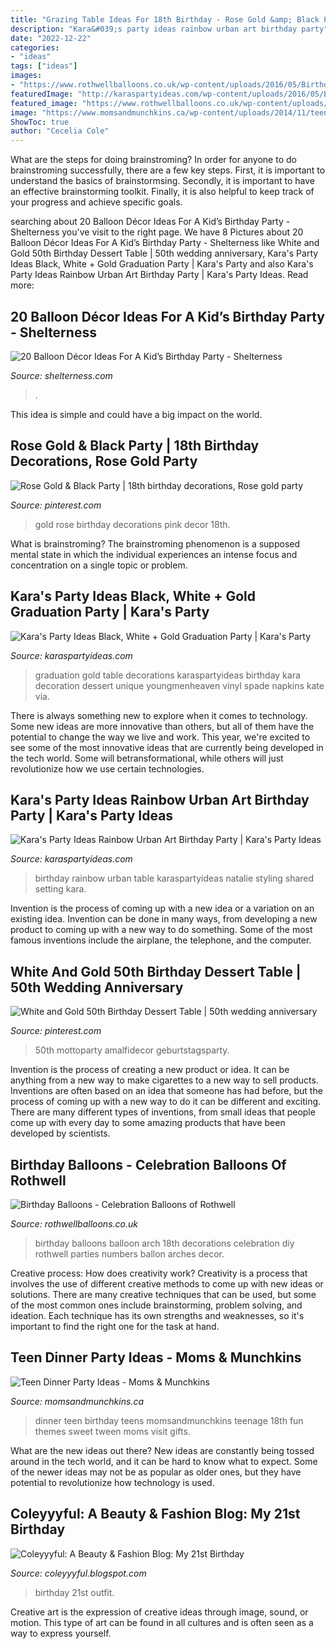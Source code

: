 ```yaml
---
title: "Grazing Table Ideas For 18th Birthday - Rose Gold &amp; Black Party"
description: "Kara&#039;s party ideas rainbow urban art birthday party"
date: "2022-12-22"
categories:
- "ideas"
tags: ["ideas"]
images:
- "https://www.rothwellballoons.co.uk/wp-content/uploads/2016/05/Birthday-Balloon2.jpg"
featuredImage: "http://karaspartyideas.com/wp-content/uploads/2016/05/Black-White-Gold-Graduation-Party-via-Karas-Party-Ideas-KarasPartyIdeas.com23.jpeg"
featured_image: "https://www.rothwellballoons.co.uk/wp-content/uploads/2016/05/Birthday-Balloon2.jpg"
image: "https://www.momsandmunchkins.ca/wp-content/uploads/2014/11/teen-dinner-party-ideas.jpg"
ShowToc: true
author: "Cecelia Cole"
---
```



What are the steps for doing brainstroming?
In order for anyone to do brainstroming successfully, there are a few key steps. First, it is important to understand the basics of brainstormsing. Secondly, it is important to have an effective brainstorming toolkit. Finally, it is also helpful to keep track of your progress and achieve specific goals.

	

		
searching about 20 Balloon Décor Ideas For A Kid’s Birthday Party - Shelterness you've visit to the right page. We have 8 Pictures about 20 Balloon Décor Ideas For A Kid’s Birthday Party - Shelterness like White and Gold 50th Birthday Dessert Table | 50th wedding anniversary, Kara&#039;s Party Ideas Black, White + Gold Graduation Party | Kara&#039;s Party and also Kara&#039;s Party Ideas Rainbow Urban Art Birthday Party | Kara&#039;s Party Ideas. Read more:
		
    
## 20 Balloon Décor Ideas For A Kid’s Birthday Party - Shelterness

<img loading=lazy src="https://i.shelterness.com/2017/02/14-cool-modern-balloon-arch-over-the-dessert-table.jpg" onerror="this.onerror=null;this.src='https://tse1.mm.bing.net/th?id=OIP.82jjfqRPFSqlWFgrUWaivAHaLH&amp;pid=15.1';" alt="20 Balloon Décor Ideas For A Kid’s Birthday Party - Shelterness">

_Source: shelterness.com_

>. 

	

This idea is simple and could have a big impact on the world.

    
## Rose Gold &amp; Black Party | 18th Birthday Decorations, Rose Gold Party

<img loading=lazy src="https://i.pinimg.com/736x/18/5b/9c/185b9cbc2a6f10d9b1441d7e78756c30.jpg" onerror="this.onerror=null;this.src='https://tse4.mm.bing.net/th?id=OIP.VAxvPkb9i0pnJ04C6pEdYQHaNK&amp;pid=15.1';" alt="Rose Gold &amp; Black Party | 18th birthday decorations, Rose gold party">

_Source: pinterest.com_

>gold rose birthday decorations pink decor 18th. 

	

What is brainstroming?
The brainstroming phenomenon is a supposed mental state in which the individual experiences an intense focus and concentration on a single topic or problem.

    
## Kara&#039;s Party Ideas Black, White + Gold Graduation Party | Kara&#039;s Party

<img loading=lazy src="http://karaspartyideas.com/wp-content/uploads/2016/05/Black-White-Gold-Graduation-Party-via-Karas-Party-Ideas-KarasPartyIdeas.com23.jpeg" onerror="this.onerror=null;this.src='https://tse2.mm.bing.net/th?id=OIP.quAuAdIuDG0vKcDNeEbaRQHaLH&amp;pid=15.1';" alt="Kara&#039;s Party Ideas Black, White + Gold Graduation Party | Kara&#039;s Party">

_Source: karaspartyideas.com_

>graduation gold table decorations karaspartyideas birthday kara decoration dessert unique youngmenheaven vinyl spade napkins kate via. 

	

There is always something new to explore when it comes to technology. Some new ideas are more innovative than others, but all of them have the potential to change the way we live and work. This year, we're excited to see some of the most innovative ideas that are currently being developed in the tech world. Some will betransformational, while others will just revolutionize how we use certain technologies.

    
## Kara&#039;s Party Ideas Rainbow Urban Art Birthday Party | Kara&#039;s Party Ideas

<img loading=lazy src="https://karaspartyideas.com/wp-content/uploads/2019/10/Rainbow-Urban-Art-Birthday-Party-via-Karas-Party-Ideas-KarasPartyIdeas.com5_.jpg" onerror="this.onerror=null;this.src='https://tse2.mm.bing.net/th?id=OIP.tPVcowOBJGwrusvLjTk9XAHaLI&amp;pid=15.1';" alt="Kara&#039;s Party Ideas Rainbow Urban Art Birthday Party | Kara&#039;s Party Ideas">

_Source: karaspartyideas.com_

>birthday rainbow urban table karaspartyideas natalie styling shared setting kara. 

	

Invention is the process of coming up with a new idea or a variation on an existing idea. Invention can be done in many ways, from developing a new product to coming up with a new way to do something. Some of the most famous inventions include the airplane, the telephone, and the computer.

    
## White And Gold 50th Birthday Dessert Table | 50th Wedding Anniversary

<img loading=lazy src="https://i.pinimg.com/736x/25/8c/e0/258ce08a2a0b6420f53dd1590837ce75.jpg" onerror="this.onerror=null;this.src='https://tse3.mm.bing.net/th?id=OIP.XroH6BUjhbS4VjVtJeIy1gHaLH&amp;pid=15.1';" alt="White and Gold 50th Birthday Dessert Table | 50th wedding anniversary">

_Source: pinterest.com_

>50th mottoparty amalfidecor geburtstagsparty. 

	

Invention is the process of creating a new product or idea. It can be anything from a new way to make cigarettes to a new way to sell products. Inventions are often based on an idea that someone has had before, but the process of coming up with a new way to do it can be different and exciting. There are many different types of inventions, from small ideas that people come up with every day to some amazing products that have been developed by scientists.

    
## Birthday Balloons - Celebration Balloons Of Rothwell

<img loading=lazy src="https://www.rothwellballoons.co.uk/wp-content/uploads/2016/05/Birthday-Balloon2.jpg" onerror="this.onerror=null;this.src='https://tse2.mm.bing.net/th?id=OIP.ABXhRG7kRpeinn9Ju119kgHaFj&amp;pid=15.1';" alt="Birthday Balloons - Celebration Balloons of Rothwell">

_Source: rothwellballoons.co.uk_

>birthday balloons balloon arch 18th decorations celebration diy rothwell parties numbers ballon arches decor. 

	

Creative process: How does creativity work?
Creativity is a process that involves the use of different creative methods to come up with new ideas or solutions. There are many creative techniques that can be used, but some of the most common ones include brainstorming, problem solving, and ideation. Each technique has its own strengths and weaknesses, so it's important to find the right one for the task at hand.

    
## Teen Dinner Party Ideas - Moms &amp; Munchkins

<img loading=lazy src="https://www.momsandmunchkins.ca/wp-content/uploads/2014/11/teen-dinner-party-ideas.jpg" onerror="this.onerror=null;this.src='https://tse2.mm.bing.net/th?id=OIP.WyZd9bcYYMzf6qFPbyPQ6QHaMd&amp;pid=15.1';" alt="Teen Dinner Party Ideas - Moms &amp; Munchkins">

_Source: momsandmunchkins.ca_

>dinner teen birthday teens momsandmunchkins teenage 18th fun themes sweet tween moms visit gifts. 

	

What are the new ideas out there?
New ideas are constantly being tossed around in the tech world, and it can be hard to know what to expect. Some of the newer ideas may not be as popular as older ones, but they have potential to revolutionize how technology is used.

    
## Coleyyyful: A Beauty &amp; Fashion Blog: My 21st Birthday

<img loading=lazy src="http://4.bp.blogspot.com/-VBxWuGKYOL0/UBQhuyzXbaI/AAAAAAAAC_s/oJzpu6bnRLs/s1600/IMG_0043.jpg" onerror="this.onerror=null;this.src='https://tse2.mm.bing.net/th?id=OIP.eGRqcxPJt4L4leGVLGsd3wHaLG&amp;pid=15.1';" alt="Coleyyyful: A Beauty &amp; Fashion Blog: My 21st Birthday">

_Source: coleyyyful.blogspot.com_

>birthday 21st outfit. 

	

Creative art is the expression of creative ideas through image, sound, or motion. This type of art can be found in all cultures and is often seen as a way to express yourself.

